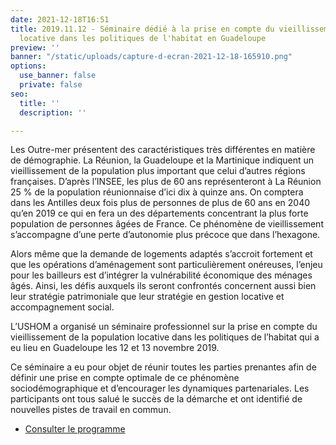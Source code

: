 ```yaml
---
date: 2021-12-18T16:51
title: 2019.11.12 - Séminaire dédié à la prise en compte du vieillissement de la population
  locative dans les politiques de l'habitat en Guadeloupe
preview: ''
banner: "/static/uploads/capture-d-ecran-2021-12-18-165910.png"
options:
  use_banner: false
  private: false
seo:
  title: ''
  description: ''

---
```

Les Outre-mer présentent des caractéristiques très différentes en matière de démographie. La Réunion, la Guadeloupe et la Martinique indiquent un vieillissement de la population plus important que celui d’autres régions françaises. D’après l’INSEE, les plus de 60 ans représenteront à La Réunion 25 % de la population réunionnaise d’ici dix à quinze ans. On comptera dans les Antilles deux fois plus de personnes de plus de 60 ans en 2040 qu’en 2019 ce qui en fera un des départements concentrant la plus forte population de personnes âgées de France. Ce phénomène de vieillissement s’accompagne d’une perte d’autonomie plus précoce que dans l’hexagone.

Alors même que la demande de logements adaptés s’accroit fortement et que les opérations d’aménagement sont particulièrement onéreuses, l’enjeu pour les bailleurs est d’intégrer la vulnérabilité économique des ménages âgés. Ainsi, les défis auxquels ils seront confrontés concernent aussi bien leur stratégie patrimoniale que leur stratégie en gestion locative et accompagnement social.

L’USHOM a organisé un séminaire professionnel sur la prise en compte du vieillissement de la population locative dans les politiques de l’habitat qui a eu lieu en Guadeloupe les 12 et 13 novembre 2019.

Ce séminaire a eu pour objet de réunir toutes les parties prenantes afin de définir une prise en compte optimale de ce phénomène sociodémographique et d’encourager les dynamiques partenariales. Les participants ont tous salué le succès de la démarche et ont identifié de nouvelles pistes de travail en commun.

* [Consulter le programme]()